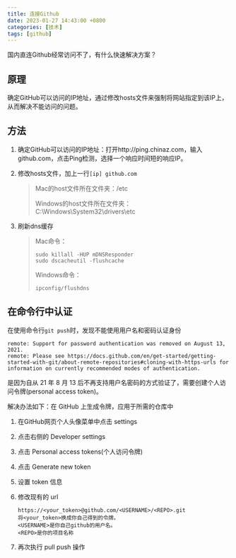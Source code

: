 ```yaml
---
title: 连接Github
date: 2023-01-27 14:43:00 +0800
categories: [技术]
tags: [github]
---
```


国内直连Github经常访问不了，有什么快速解决方案？

## 原理

确定GitHub可以访问的IP地址，通过修改hosts文件来强制将网站指定到该IP上，从而解决不能访问的问题。

## 方法

1.   确定GitHub可以访问的IP地址：打开http://ping.chinaz.com，输入github.com，点击Ping检测，选择一个响应时间短的响应IP。

2.   修改hosts文件，加上一行`[ip] github.com`

     >Mac的host文件所在文件夹：/etc
     >
     >Windows的host文件所在文件夹：C:\Windows\System32\drivers\etc

3.   刷新dns缓存

     >Mac命令：
     >
     >```
     >sudo killall -HUP mDNSResponder
     >sudo dscacheutil -flushcache
     >```
     >
     >Windows命令：
     >
     >```
     >ipconfig/flushdns
     >```

## 在命令行中认证

在使用命令行`git push`时，发现不能使用用户名和密码认证身份

```
remote: Support for password authentication was removed on August 13, 2021.
remote: Please see https://docs.github.com/en/get-started/getting-started-with-git/about-remote-repositories#cloning-with-https-urls for information on currently recommended modes of authentication.
```

是因为自从 21 年 8 月 13 后不再支持用户名密码的方式验证了，需要创建个人访问令牌(personal access token)。

解决办法如下：在 GitHub 上生成令牌，应用于所需的仓库中

1.   在GitHub网页个人头像菜单中点击 settings

2.   点击右侧的 Developer settings

3.   点击 Personal access tokens(个人访问令牌)

4.   点击 Generate new token

5.   设置 token 信息

6.   修改现有的 url

     ```
     https://<your_token>@github.com/<USERNAME>/<REPO>.git
     将<your_token>换成你自己得到的令牌。
     <USERNAME>是你自己github的用户名。
     <REPO>是你的项目名称
     ```

7.   再次执行 pull push 操作

